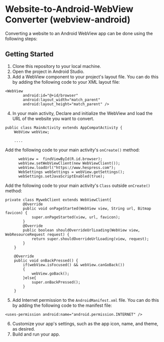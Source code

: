# Website-to-Android-WebView Converter (webview-android)
Converting a website to an Android WebView app can be done using the following steps:

## Getting Started
1. Clone this repository to your local machine.
2. Open the project in Android Studio.
3. Add a WebView component to your project's layout file. You can do this by adding the following code to your XML layout file:

```
<WebView
        android:id="@+id/browser"
        android:layout_width="match_parent"
        android:layout_height="match_parent" />
```


4. In your main activity, Declare and initialize the WebView and load the URL of the website you want to convert.

```
public class MainActivity extends AppCompatActivity {
    WebView webView;
    
    ....
```

Add the following code to your main activity's `onCreate()` method:
```   
      webView =  findViewById(R.id.browser);
      webView.setWebViewClient(new WebViewClient());
      webView.loadUrl("https://www.hespress.com");
      WebSettings webSettings = webView.getSettings();
      webSettings.setJavaScriptEnabled(true);
```


Add the following code to your main activity's `Class` outside `onCreate()` method:
```
private class MywebClient extends WebViewClient{
        @Override
        public void onPageStarted(WebView view, String url, Bitmap favicon) {
            super.onPageStarted(view, url, favicon);
        }
        @Override
        public boolean shouldOverrideUrlLoading(WebView view, WebResourceRequest request) {
            return super.shouldOverrideUrlLoading(view, request);
        }
    }

    @Override
    public void onBackPressed() {
        if(webView.isFocused() && webView.canGoBack())
        {
            webView.goBack();
        }else{
            super.onBackPressed();
        }
    }
```


5. Add Internet permission to the `AndroidManifest.xml` file. You can do this by adding the following code to the manifest file:

```
<uses-permission android:name="android.permission.INTERNET" />
```

6. Customize your app's settings, such as the app icon, name, and theme, as desired.
7. Build and run your app.
